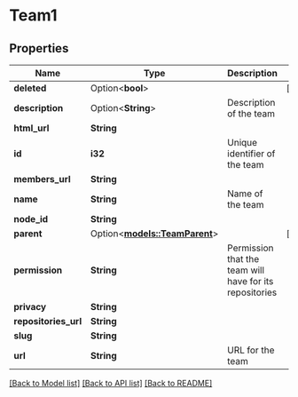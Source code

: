 # Team1

## Properties

Name | Type | Description | Notes
------------ | ------------- | ------------- | -------------
**deleted** | Option<**bool**> |  | [optional]
**description** | Option<**String**> | Description of the team | 
**html_url** | **String** |  | 
**id** | **i32** | Unique identifier of the team | 
**members_url** | **String** |  | 
**name** | **String** | Name of the team | 
**node_id** | **String** |  | 
**parent** | Option<[**models::TeamParent**](Team_parent.md)> |  | [optional]
**permission** | **String** | Permission that the team will have for its repositories | 
**privacy** | **String** |  | 
**repositories_url** | **String** |  | 
**slug** | **String** |  | 
**url** | **String** | URL for the team | 

[[Back to Model list]](../README.md#documentation-for-models) [[Back to API list]](../README.md#documentation-for-api-endpoints) [[Back to README]](../README.md)


